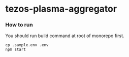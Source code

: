 # tezos-plasma-aggregator

### How to run

You should run build command at root of monorepo first.

```
cp .sample.env .env
npm start
```
